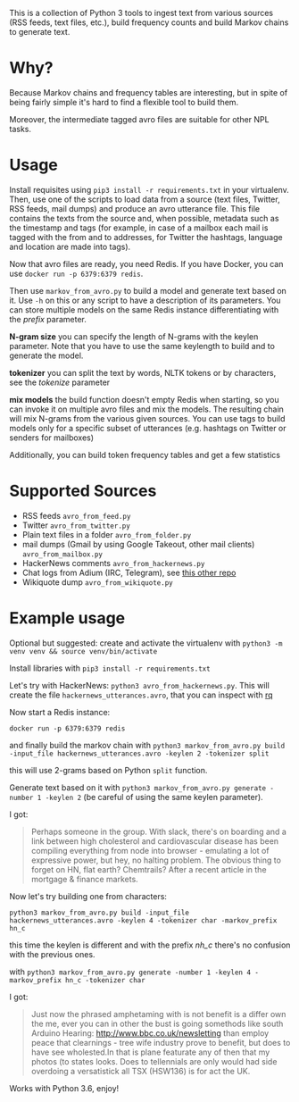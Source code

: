 This is a collection of Python 3 tools to ingest text from various sources (RSS feeds, text files, etc.), build frequency counts and build Markov chains to generate text.

Why?
====
Because Markov chains and frequency tables are interesting, but in spite of being fairly simple it's hard to find a flexible tool to build them. 

Moreover, the intermediate tagged avro files are suitable for other NPL tasks.

Usage
=====
Install requisites using `pip3 install -r requirements.txt` in your virtualenv.
Then, use one of the scripts to load data from a source (text files, Twitter, RSS feeds, mail dumps) and produce an avro utterance file. This file contains the texts from the source and, when possible, metadata such as the timestamp and tags (for example, in case of a mailbox each mail is tagged with the from and to addresses, for Twitter the hashtags, language and location are made into tags).
 
 Now that avro files are ready, you need Redis. If you have Docker, you can use `docker run -p 6379:6379 redis`.
  
 Then use `markov_from_avro.py` to build a model and generate text based on it. Use `-h`  on this or any script to have a description of its parameters. You can store multiple models on the same Redis instance differentiating with the _prefix_ parameter.
 
 
 __N-gram size__ you can specify the length of N-grams with the keylen parameter. Note that you have to use the same keylength to build and to generate the model.
 
 __tokenizer__ you can split the text by words, NLTK tokens or by characters, see the _tokenize_ parameter
 
 __mix models__ the build function doesn't empty Redis when starting, so you can invoke it on multiple avro files and mix the models. The resulting chain will mix N-grams from the various given sources. You can use tags to build models only for a specific subset of utterances (e.g. hashtags on Twitter or senders for mailboxes)

Additionally, you can build token frequency tables and get a few statistics
 
Supported Sources
=======
* RSS feeds `avro_from_feed.py`
* Twitter `avro_from_twitter.py`
* Plain text files in a folder `avro_from_folder.py`
* mail dumps (Gmail by using Google Takeout, other mail clients) `avro_from_mailbox.py`
* HackerNews comments `avro_from_hackernews.py`
* Chat logs from Adium (IRC, Telegram), see [this other repo](https://github.com/jacopofar/adium-to-avro)
* Wikiquote dump `avro_from_wikiquote.py`

Example usage
=======
Optional but suggested: create and activate the virtualenv with `python3 -m venv venv && source venv/bin/activate`

Install libraries with `pip3 install -r requirements.txt`

Let's try with HackerNews: `python3 avro_from_hackernews.py`. This will create the file `hackernews_utterances.avro`, that you can inspect with [rq](https://github.com/dflemstr/rq)

Now start a Redis instance:

`docker run -p 6379:6379 redis`

and finally build the markov chain with
`python3 markov_from_avro.py build -input_file hackernews_utterances.avro -keylen 2 -tokenizer split`

this will use 2-grams based on Python `split` function.

Generate text based on it with `python3 markov_from_avro.py generate -number 1 -keylen 2` (be careful of using the same keylen parameter).

I got:


> Perhaps someone in the group. With slack, there's on boarding and a link between high cholesterol and cardiovascular disease has been compiling everything from node into browser - emulating a lot of expressive power, but hey, no halting problem. The obvious thing to forget on HN, flat earth? Chemtrails? After a recent article in the mortgage & finance markets.

Now let's try building one from characters:

`python3 markov_from_avro.py build -input_file hackernews_utterances.avro -keylen 4 -tokenizer char -markov_prefix hn_c`

this time the keylen is different and with the prefix _nh_c_ there's no confusion with the previous ones.

with `python3 markov_from_avro.py generate -number 1 -keylen 4 -markov_prefix hn_c -tokenizer char`

I got:

> Just now the phrased amphetaming with is not benefit is a differ own the me, ever you can in other the bust is going somethods like south Arduino Hearing: http://www.bbc.co.uk/newsletting than employ peace that clearnings - tree wife industry prove to benefit, but does to have see wholested.In that is plane featurate any of then that my photos (to states looks. Does to tellennials are only would had side overdoing a versatistick all TSX (HSW136) is for act the UK.

Works with Python 3.6, enjoy!